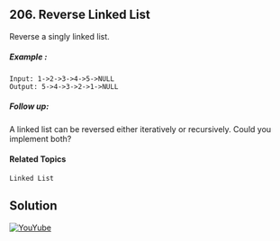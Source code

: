 ## 206. Reverse Linked List

Reverse a singly linked list.

##### Example :

```
Input: 1->2->3->4->5->NULL
Output: 5->4->3->2->1->NULL
```

##### Follow up:

A linked list can be reversed either iteratively or recursively. Could you implement both?

#### Related Topics

`Linked List`

## Solution

[![YouYube](https://img.youtube.com/vi/MRe3UsRadKw/0.jpg)](https://www.youtube.com/watch?v=MRe3UsRadKw)
